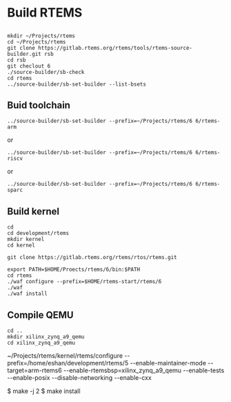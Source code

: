 # Build RTEMS

## 

    mkdir ~/Projects/rtems
    cd ~/Projects/rtems
    git clone https://gitlab.rtems.org/rtems/tools/rtems-source-builder.git rsb
    cd rsb
    git checlout 6
    ./source-builder/sb-check
    cd rtems
    ../source-builder/sb-set-builder --list-bsets

## Buid toolchain

    ../source-builder/sb-set-builder --prefix=~/Projects/rtems/6 6/rtems-arm
    
or

    ../source-builder/sb-set-builder --prefix=~/Projects/rtems/6 6/rtems-riscv
    
or

    ../source-builder/sb-set-builder --prefix=~/Projects/rtems/6 6/rtems-sparc

## Build kernel

    cd
    cd development/rtems
    mkdir kernel
    cd kernel

    git clone https://gitlab.rtems.org/rtems/rtos/rtems.git
    
    export PATH=$HOME/Proects/rtems/6/bin:$PATH 
    cd rtems
    ./waf configure --prefix=$HOME/rtems-start/rtems/6
    ./waf
    ./waf install

## Compile QEMU

    cd ..
    mkdir xilinx_zynq_a9_qemu
    cd xilinx_zynq_a9_qemu

~/Projects/rtems/kernel/rtems/configure --prefix=/home/eshan/development/rtems/5 --enable-maintainer-mode --target=arm-rtems6 --enable-rtemsbsp=xilinx_zynq_a9_qemu --enable-tests --enable-posix --disable-networking --enable-cxx

$ make -j 2
$ make install
